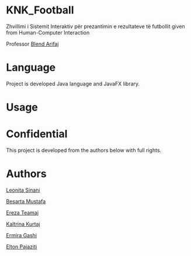# KNK_Football
Zhvillimi i Sistemit Interaktiv për prezantimin e rezultateve të futbollit given from Human-Computer Interaction

Professor [Blend Arifaj](https://github.com/BlendArifaj)

# Language
Project is developed Java language and JavaFX library.

# Usage

# Confidential
This project is developed from the authors below with full rights.

# Authors

[Leonita Sinani](https://github.com/leonitaas)

[Besarta Mustafa](https://github.com/BesartaMustafa1)

[Ereza Teamaj](https://github.com/ereza4)

[Kaltrina Kurtaj](https://github.com/kaltrinakurtaj)

[Ermira Gashi](https://github.com/ermiragashi14)

[Elton Pajaziti](https://github.com/EltonPajaziti)



 
